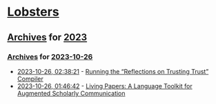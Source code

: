 # [Lobsters](../../../README.md)

## [Archives](../../index.md) for [2023](../index.md)

### [Archives](../../index.md) for [2023-10-26](index.md)

* [2023-10-26, 02:38:21](https://lobste.rs/s/bsazfc/running_reflections_on_trusting_trust) - [Running the “Reflections on Trusting Trust” Compiler](https://research.swtch.com/nih)
* [2023-10-26, 01:46:42](https://lobste.rs/s/n1cokv/living_papers_language_toolkit_for) - [Living Papers: A Language Toolkit for Augmented Scholarly Communication](https://idl.cs.washington.edu/papers/living-papers/)

